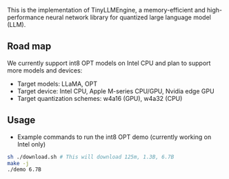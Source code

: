 This is the implementation of TinyLLMEngine, a memory-efficient and high-performance neural network library for quantized large language model (LLM).

## Road map

We currently support int8 OPT models on Intel CPU and plan to support more models and devices:
- Target models: LLaMA, OPT
- Target device: Intel CPU, Apple M-series CPU/GPU, Nvidia edge GPU
- Target quantization schemes: w4a16 (GPU), w4a32 (CPU)

## Usage
- Example commands to run the int8 OPT demo (currently working on Intel only)
``` bash
sh ./download.sh # This will download 125m, 1.3B, 6.7B
make -j
./demo 6.7B

```


